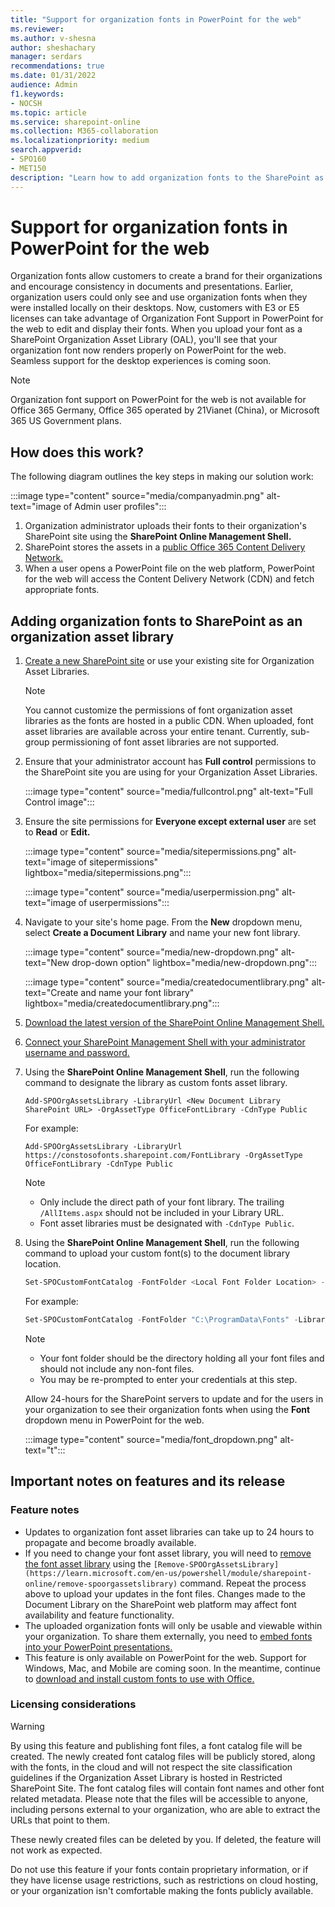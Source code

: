 ```yaml
---
title: "Support for organization fonts in PowerPoint for the web"
ms.reviewer:
ms.author: v-shesna
author: sheshachary
manager: serdars
recommendations: true
ms.date: 01/31/2022
audience: Admin
f1.keywords:
- NOCSH
ms.topic: article
ms.service: sharepoint-online
ms.collection: M365-collaboration
ms.localizationpriority: medium
search.appverid:
- SPO160
- MET150
description: "Learn how to add organization fonts to the SharePoint as Organization Asset Libraries."
---
```


# Support for organization fonts in PowerPoint for the web

Organization fonts allow customers to create a brand for their organizations and encourage consistency in documents and presentations. Earlier, organization users could only see and use organization fonts when they were installed locally on their desktops. Now, customers with E3 or E5 licenses can take advantage of Organization Font Support in PowerPoint for the web to edit and display their fonts. When you upload your font as a SharePoint Organization Asset Library (OAL), you'll see that your organization font now renders properly on PowerPoint for the web. Seamless support for the desktop experiences is coming soon.

> [!NOTE]
> Organization font support on PowerPoint for the web is not available for Office 365 Germany, Office 365 operated by 21Vianet (China), or Microsoft 365 US Government plans.

## How does this work?

The following diagram outlines the key steps in making our solution work:

   :::image type="content" source="media/companyadmin.png" alt-text="image of Admin user profiles":::

1. Organization administrator uploads their fonts to their organization's SharePoint site using the **SharePoint Online Management Shell.**
2. SharePoint stores the assets in a [public Office 365 Content Delivery Network.](/microsoft-365/enterprise/use-microsoft-365-cdn-with-spo?view=o365-worldwide&preserve-view=true)
3. When a user opens a PowerPoint file on the web platform, PowerPoint for the web will access the Content Delivery Network (CDN) and fetch appropriate fonts.

## Adding organization fonts to SharePoint as an organization asset library

1. [Create a new SharePoint site](https://support.microsoft.com/office/create-a-site-in-sharepoint-4d1e11bf-8ddc-499d-b889-2b48d10b1ce8) or use your existing site for Organization Asset Libraries.

     > [!NOTE]
     > You cannot customize the permissions of font organization asset libraries as the fonts are hosted in a public CDN. When uploaded, font asset libraries are available across your entire tenant. Currently, sub-group permissioning of font asset libraries are not supported.

2. Ensure that your administrator account has **Full control** permissions to the SharePoint site you are using for your Organization Asset Libraries.

   :::image type="content" source="media/fullcontrol.png" alt-text="Full Control image":::

3. Ensure the site permissions for **Everyone except external user** are set to **Read** or **Edit.**

    :::image type="content" source="media/sitepermissions.png" alt-text="image of sitepermissions" lightbox="media/sitepermissions.png":::

    :::image type="content" source="media/userpermission.png" alt-text="image of userpermissions":::

4. Navigate to your site's home page. From the **New** dropdown menu, select **Create a Document Library** and name your new font library.

   :::image type="content" source="media/new-dropdown.png" alt-text="New drop-down option" lightbox="media/new-dropdown.png":::

   :::image type="content" source="media/createdocumentlibrary.png" alt-text="Create and name your font library" lightbox="media/createdocumentlibrary.png":::

5. [Download the latest version of the SharePoint Online Management Shell.](https://go.microsoft.com/fwlink/p/?LinkId=255251)
6. [Connect your SharePoint Management Shell with your administrator username and password.](/powershell/sharepoint/sharepoint-online/connect-sharepoint-online)
7. Using the **SharePoint Online Management Shell**, run the following command to designate the library as custom fonts asset library.

      `Add-SPOOrgAssetsLibrary -LibraryUrl <New Document Library SharePoint URL> -OrgAssetType OfficeFontLibrary -CdnType Public`

      For example:

     `Add-SPOOrgAssetsLibrary -LibraryUrl https://constosofonts.sharepoint.com/FontLibrary -OrgAssetType OfficeFontLibrary -CdnType Public`

    > [!NOTE]
    >
    > - Only include the direct path of your font library. The trailing `/AllItems.aspx` should not be included in your Library URL.
    > - Font asset libraries must be designated with `-CdnType Public`.

8. Using the **SharePoint Online Management Shell**, run the following command to upload your custom font(s) to the document library location.

   ```powershell
   Set-SPOCustomFontCatalog -FontFolder <Local Font Folder Location> -LibraryUrl <Document Library SharePoint URL>
   ```

   For example:

   ```PowerShell
   Set-SPOCustomFontCatalog -FontFolder "C:\ProgramData\Fonts" -LibraryUrl https://contosofonts.sharepoint.com/FontLibrary
   ```

   > [!NOTE]
   >
   > - Your font folder should be the directory holding all your font files and should not include any non-font files.
   > - You may be re-prompted to enter your credentials at this step.

    Allow 24-hours for the SharePoint servers to update and for the users in your organization to see their organization fonts when using the **Font** dropdown menu in PowerPoint for the web.

    :::image type="content" source="media/font_dropdown.png" alt-text="t":::

## Important notes on features and its release

### Feature notes

- Updates to organization font asset libraries can take up to 24 hours to propagate and become broadly available.
- If you need to change your font asset library, you will need to [remove the font asset library](/powershell/module/sharepoint-online/remove-spoorgassetslibrary) using the ```[Remove-SPOOrgAssetsLibrary](https://learn.microsoft.com/en-us/powershell/module/sharepoint-online/remove-spoorgassetslibrary)``` command. Repeat the process above to upload your updates in the font files. Changes made to the Document Library on the SharePoint web platform may affect font availability and feature functionality.
- The uploaded organization fonts will only be usable and viewable within your organization. To share them externally, you need to [embed fonts into your PowerPoint presentations.](https://support.microsoft.com/office/benefits-of-embedding-custom-fonts-cb3982aa-ea76-4323-b008-86670f222dbc)
- This feature is only available on PowerPoint for the web. Support for Windows, Mac, and Mobile are coming soon. In the meantime, continue to [download and install custom fonts to use with Office.](https://support.microsoft.com/topic/download-and-install-custom-fonts-to-use-with-office-0ee09e74-edc1-480c-81c2-5cf9537c70ce)

### Licensing considerations

> [!WARNING]
> By using this feature and publishing font files, a font catalog file will be created. The newly created font catalog files will be publicly stored, along with the fonts, in the cloud and will not respect the site classification guidelines if the Organization Asset Library is hosted in Restricted SharePoint Site. The font catalog files will contain font names and other font related metadata. Please note that the files will be accessible to anyone, including persons external to your organization, who are able to extract the URLs that point to them.
>
> These newly created files can be deleted by you. If deleted, the feature will not work as expected.
>
> Do not use this feature if your fonts contain proprietary information, or if they have license usage restrictions, such as restrictions on cloud hosting, or your organization isn't comfortable making the fonts publicly available.
